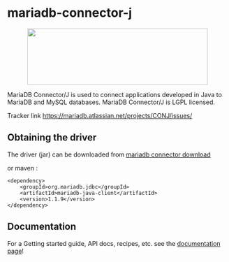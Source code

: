 # mariadb-connector-j
<p align="center">
  <a href="http://gulpjs.com">
    <img height="129" width="413" src="http://badges.mariadb.org/logo/Mariadb-seal-shaded-browntext.png">
  </a>
</p>

MariaDB Connector/J is used to connect applications developed in Java to MariaDB and MySQL databases. MariaDB Connector/J is LGPL licensed.

Tracker link <a href="https://mariadb.atlassian.net/projects/CONJ/issues/">https://mariadb.atlassian.net/projects/CONJ/issues/</a>
<!--
## Status
[![Build Status](https://travis-ci.org/MariaDB/mariadb-connector-j.svg)](https://travis-ci.org/MariaDB/mariadb-connector-j)
-->
## Obtaining the driver
The driver (jar) can be downloaded from [mariadb connector download](https://mariadb.com/products/connectors-plugins)

or maven : 

```script
<dependency>
	<groupId>org.mariadb.jdbc</groupId>
	<artifactId>mariadb-java-client</artifactId>
	<version>1.1.9</version>
</dependency>
```
## Documentation

For a Getting started guide, API docs, recipes,  etc. see the [documentation page](https://mariadb.com/kb/en/mariadb/about-the-mariadb-java-client/)!
